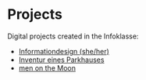 # Projects
Digital projects created in the Infoklasse:

- [Informationdesign (she/her)](https://github.com/infoklasse/Projects/tree/82a6b7139b1758e7e80b73049233ffb505284fcb/informationdesign-she-her)
- [Inventur eines Parkhauses](https://github.com/infoklasse/Projects/tree/873f119d1cfb63ea4bc77917aaf92d9d7b5ad5b4/inventur-eines-parkhauses)
- [men on the Moon](https://github.com/infoklasse/Projects/tree/873f119d1cfb63ea4bc77917aaf92d9d7b5ad5b4/men-on-the-moon)
